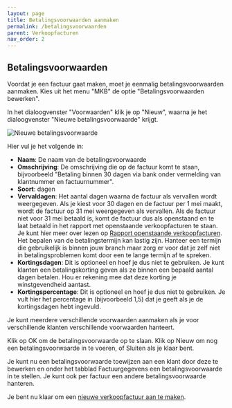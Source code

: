 ```yaml
---
layout: page
title: Betalingsvoorwaarden aanmaken
permalink: /betalingsvoorwaarden
parent: Verkoopfacturen
nav_order: 2
---
```


## Betalingsvoorwaarden

Voordat je een factuur gaat maken, moet je eenmalig betalingsvoorwaarden aanmaken.
Kies uit het menu "MKB" de optie "Betalingsvoorwaarden bewerken".

In het dialoogvenster "Voorwaarden" klik je op "Nieuw", waarna je het dialoogvenster
"Nieuwe betalingsvoorwaarde" krijgt.

![Nieuwe betalingsvoorwaarde]({{site.baseurl}}/assets/nieuwe_betalingsvoorwaarde.png)

Hier vul je het volgende in:

* **Naam**: De naam van de betalingsvoorwaarde
* **Omschrijving**: De omschrijving die op de factuur komt te staan, bijvoorbeeld "Betaling binnen 30 dagen via bank onder vermelding van klantnummer en factuurnummer".
* **Soort**: dagen
* **Vervaldagen**: Het aantal dagen waarna de factuur als vervallen wordt weergegeven. Als je kiest voor 30 dagen en de factuur per 1 mei maakt, wordt de factuur
  op 31 mei weergegeven als vervallen. Als de factuur niet voor 31 mei betaald is, komt de factuur dus als openstaand en te laat betaald in het rapport met
  openstaande verkoopfacturen te staan. Je kunt hier meer over lezen op [Rapport openstaande verkoopfacturen]({{site.baseurl}}/rapport_openstaande_verkoopfacturen).
  Het bepalen van de betalingstermijn kan lastig zijn. Hanteer een termijn die gebruikelijk is binnen jouw branch maar zorg er voor dat je zelf niet in
  betalingsproblemen komt door een te lange termijn af te spreken.
* **Kortingsdagen**: Dit is optioneel en hoef je dus niet te gebruiken. Je kunt klanten een betalingskorting geven als ze binnen een bepaald aantal dagen betalen.
  Hou er rekening mee dat deze korting je winstgevendheid aantast.
* **Kortingspercentage**: Dit is optioneel en hoef je dus niet te gebruiken. Je vult hier het percentage in (bijvoorbeeld 1,5) dat je geeft als je de kortingsdagen hebt ingevuld.

Je kunt meerdere verschillende voorwaarden aanmaken als je voor verschillende klanten verschillende voorwaarden hanteert.

Klik op OK om de betalingsvoorwaarde op te slaan. Klik op Nieuw om nog een betalingsvoorwaarde in te voeren, of Sluiten als je klaar bent.

Je kunt nu een betalingsvoorwaarde toewijzen aan een klant door deze te bewerken en onder het tabblad Factuurgegevens een betalingsvoorwaarde in te stellen.
Je kunt ook per factuur een andere betalingsvoorwaarde hanteren.

Je bent nu klaar om een [nieuwe verkoopfactuur aan te maken]({{site.baseurl}}/sales_invoice/create_sales_invoice).
